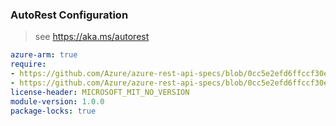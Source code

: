 ### AutoRest Configuration

> see https://aka.ms/autorest

``` yaml
azure-arm: true
require:
- https://github.com/Azure/azure-rest-api-specs/blob/0cc5e2efd6ffccf30e80d1e150b488dd87198b94/specification/resources/resource-manager/readme.md
- https://github.com/Azure/azure-rest-api-specs/blob/0cc5e2efd6ffccf30e80d1e150b488dd87198b94/specification/resources/resource-manager/readme.go.md
license-header: MICROSOFT_MIT_NO_VERSION
module-version: 1.0.0
package-locks: true
```